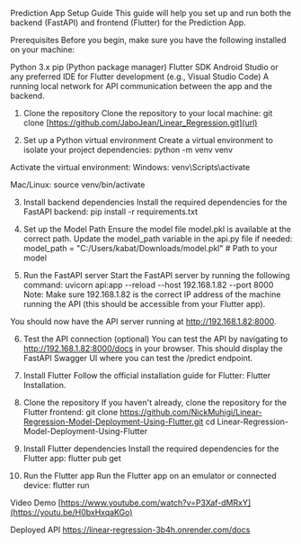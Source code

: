 Prediction App Setup Guide
This guide will help you set up and run both the backend (FastAPI) and frontend (Flutter) for the Prediction App.

Prerequisites
Before you begin, make sure you have the following installed on your machine:

Python 3.x
pip (Python package manager)
Flutter SDK
Android Studio or any preferred IDE for Flutter development (e.g., Visual Studio Code)
A running local network for API communication between the app and the backend.
1. Clone the repository
Clone the repository to your local machine: git clone [https://github.com/JaboJean/Linear_Regression.git](url)

2. Set up a Python virtual environment
Create a virtual environment to isolate your project dependencies: python -m venv venv

Activate the virtual environment:
Windows:
venv\Scripts\activate

Mac/Linux:
source venv/bin/activate

3. Install backend dependencies
Install the required dependencies for the FastAPI backend: pip install -r requirements.txt

4. Set up the Model Path
Ensure the model file model.pkl is available at the correct path. Update the model_path variable in the api.py file if needed: model_path = "C:/Users/kabat/Downloads/model.pkl" # Path to your model

5. Run the FastAPI server
Start the FastAPI server by running the following command: uvicorn api:app --reload --host 192.168.1.82 --port 8000 Note: Make sure 192.168.1.82 is the correct IP address of the machine running the API (this should be accessible from your Flutter app).

You should now have the API server running at http://192.168.1.82:8000.

6. Test the API connection (optional)
You can test the API by navigating to http://192.168.1.82:8000/docs in your browser. This should display the FastAPI Swagger UI where you can test the /predict endpoint.

7. Install Flutter
Follow the official installation guide for Flutter: Flutter Installation.

8. Clone the repository
If you haven't already, clone the repository for the Flutter frontend: git clone https://github.com/NickMuhigi/Linear-Regression-Model-Deployment-Using-Flutter.git cd Linear-Regression-Model-Deployment-Using-Flutter

9. Install Flutter dependencies
Install the required dependencies for the Flutter app: flutter pub get


11. Run the Flutter app
Run the Flutter app on an emulator or connected device: flutter run

Video Demo
[https://www.youtube.com/watch?v=P3Xaf-dMRxY](https://youtu.be/H0bxHxqaKGo)

Deployed API
https://linear-regression-3b4h.onrender.com/docs
